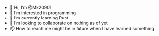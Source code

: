 - 👋 Hi, I’m @Mk20901
- 👀 I’m interested in programming
- 🌱 I’m currently learning Rust
- 💞️ I’m looking to collaborate on nothing as of yet
- 📫 How to reach me might be in future when I have learned something

<!---
Mk20901/Mk20901 is a ✨ special ✨ repository because its `README.md` (this file) appears on your GitHub profile.
You can click the Preview link to take a look at your changes.
--->
